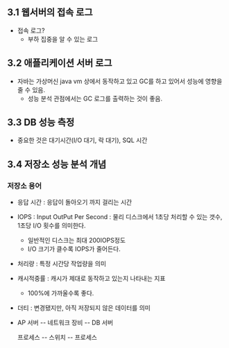 ## 3.1 웹서버의 접속 로그

- 접속 로그? 
  - 부하 집중을 알 수 있는 로그



## 3.2 애플리케이션 서버 로그

- 자바는 가상머신 java vm 상에서 동작하고 있고 GC를 하고 있어서 성능에 영향을 줄 수 있음.
  - 성능 분석 관점에서는 GC 로그를 출력하는 것이 좋음.



## 3.3 DB 성능 측정

- 중요한 것은 대기시간(I/O 대기, 락 대기), SQL 시간



## 3.4 저장소 성능 분석 개념

### 저장소 용어

- 응답 시간 : 응답이 돌아오기 까지 걸리는 시간

- IOPS : Input OutPut Per Second : 물리 디스크에서 1초당 처리할 수 있는 갯수, 1초당 I/O 횟수를 의미한다.
  - 일반적인 디스크는 최대 200IOPS정도
  - I/O 크기가 클수록 IOPS가 줄어든다.
  
- 처리량 : 특정 시간당 작업량을 의미

- 캐시적중률 : 캐시가 제대로 동작하고 있는지 나타내는 지표
  
  - 100%에 가까울수록 좋다.
  
- 더티 : 변경됐지만, 아직 저장되지 않은 데이터를 의미

- AP 서버 -- 네트워크 장비 -- DB 서버

  프로세스 -- 스위치 -- 프로세스


